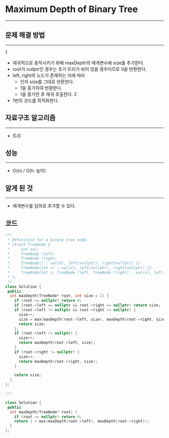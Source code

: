 # Maximum Depth of Binary Tree
---
## 문제 해결 방법
---
1
* 재귀적으로 동작시키기 위해 maxDepth의 매개변수에 size를 추가한다.
* root가 nullptr인 경우는 초기 트리가 비어 있을 경우이므로 0을 반환한다.
* left, right의 노드가 존재하는 지에 따라
  * 인자 size를 그대로 반환한다.
  * 1을 증가하여 반환한다.
  * 1을 증가한 후 재귀 호출한다.
2
* 1번의 코드를 최적화한다.
## 자료구조 알고리즘
---
* 트리
## 성능
---
* O(n) / O(h: 높이)
## 알게 된 것
---
* 매개변수를 임의로 추가할 수 있다.
## 코드
```cpp
/**
 * Definition for a binary tree node.
 * struct TreeNode {
 *     int val;
 *     TreeNode *left;
 *     TreeNode *right;
 *     TreeNode() : val(0), left(nullptr), right(nullptr) {}
 *     TreeNode(int x) : val(x), left(nullptr), right(nullptr) {}
 *     TreeNode(int x, TreeNode *left, TreeNode *right) : val(x), left(left), right(right) {}
 * };
 */
class Solution {
 public:
  int maxDepth(TreeNode* root, int size = 1) {
    if (root == nullptr) return 0;
    if (root->left == nullptr && root->right == nullptr) return size;
    if (root->left != nullptr && root->right != nullptr) {
      size++;
      size = max(maxDepth(root->left, size), maxDepth(root->right, size));
      return size;
    };
    if (root->left != nullptr) {
      size++;
      return maxDepth(root->left, size);
    }
    if (root->right != nullptr) {
      size++;
      return maxDepth(root->right, size);
    }

    return size;
  }
};

///

class Solution {
 public:
  int maxDepth(TreeNode* root) {
    if (root == nullptr) return 0;
    return 1 + max(maxDepth(root->left), maxDepth(root->right));
  }
};
```